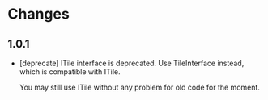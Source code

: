 # Changes

## 1.0.1

- [deprecate] ITile interface is deprecated.
  Use TileInterface instead, which is compatible with ITile.

  You may still use ITile without any problem for old code for the moment.
